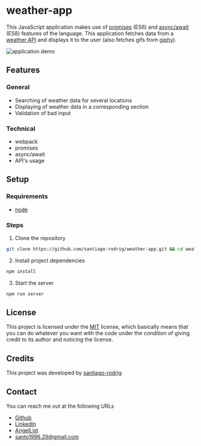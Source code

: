 # weather-app

This JavaScript application makes use of [promises](https://developer.mozilla.org/en-US/docs/Web/JavaScript/Reference/Global_Objects/Promise) (ES6) and [async/await](https://developer.mozilla.org/en-US/docs/Web/JavaScript/Reference/Statements/async_function) (ES8) features of the language. This application fetches data from a [weather API](https://openweathermap.org/) and displays it to the user (also fetches gifs from [giphy](https://developers.giphy.com/)).

![application demo](./doc/demo.gif)

## Features

### General

- Searching of weather data for several locations
- Displaying of weather data in a corresponding section
- Validation of bad input

### Technical

- webpack
- promises
- async/await
- API's usage

## Setup

### Requirements

- [node](https://nodejs.org/en/)

### Steps

1. Clone the repository

```bash
git clone https://github.com/santiago-rodrig/weather-app.git && cd weather-app
```

2. Install project dependencies

```bash
npm install
```

3. Start the server

```bash
npm run server
```

## License

This project is licensed under the [MIT](./LICENSE) license, which basically means that you can do whatever you want with the code under the condition of giving credit to its author and noticing the license.

## Credits

This project was developed by [santiago-rodrig](https://github.com/santiago-rodrig).

## Contact

You can reach me out at the following URLs

- [Github](https://github.com/santiago-rodrig)
- [LinkedIn](https://www.linkedin.com/in/santiago-andres-rodriguez-marquez)
- [AngelList](https://angel.co/u/santiago-andres-rodriguez-marquez)
- [santo1996.29@gmail.com](mailto:santo1996.29@gmail.com)
